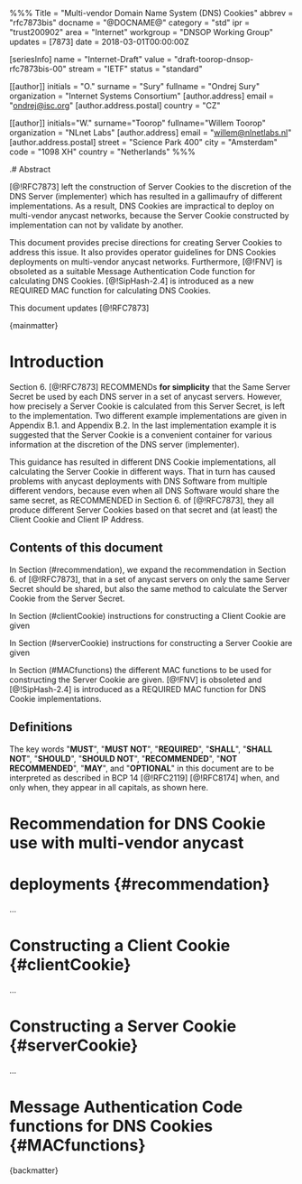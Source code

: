 %%%
Title = "Multi-vendor Domain Name System (DNS) Cookies"
abbrev = "rfc7873bis"
docname = "@DOCNAME@"
category = "std"
ipr = "trust200902"
area = "Internet"
workgroup = "DNSOP Working Group"
updates = [7873]
date = 2018-03-01T00:00:00Z

[seriesInfo]
name = "Internet-Draft"
value = "draft-toorop-dnsop-rfc7873bis-00"
stream = "IETF"
status = "standard"

[[author]]
initials = "O."
surname = "Sury"
fullname = "Ondrej Sury"
organization = "Internet Systems Consortium"
[author.address]
 email = "ondrej@isc.org"
[author.address.postal]
 country = "CZ"

[[author]]
initials="W."
surname="Toorop"
fullname="Willem Toorop"
organization = "NLnet Labs"
[author.address]
 email = "willem@nlnetlabs.nl"
[author.address.postal]
 street = "Science Park 400"
 city = "Amsterdam"
 code = "1098 XH"
 country = "Netherlands"
%%%


.# Abstract

[@!RFC7873] left the construction of Server Cookies to the discretion
of the DNS Server (implementer) which has resulted in a gallimaufry of
different implementations.  As a result, DNS Cookies are impractical
to deploy on multi-vendor anycast networks, because the Server Cookie
constructed by implementation can not by validate by another.

This document provides precise directions for creating Server Cookies
to address this issue.  It also provides operator guidelines for DNS
Cookies deployments on multi-vendor anycast networks.  Furthermore,
[@!FNV] is obsoleted as a suitable Message Authentication Code
function for calculating DNS Cookies. [@!SipHash-2.4] is introduced as
a new REQUIRED MAC function for calculating DNS Cookies.

This document updates [@!RFC7873]


{mainmatter}

# Introduction

Section 6. [@!RFC7873] RECOMMENDs **for simplicity** that the Same
Server Secret be used by each DNS server in a set of anycast servers.
However, how precisely a Server Cookie is calculated from this Server
Secret, is left to the implementation.  Two different example
implementations are given in Appendix B.1. and Appendix B.2.  In the
last implementation example it is suggested that the Server Cookie is
a convenient container for various information at the discretion of
the DNS server (implementer).

This guidance has resulted in different DNS Cookie implementations,
all calculating the Server Cookie in different ways.  That in turn has
caused problems with anycast deployments with DNS Software from
multiple different vendors, because even when all DNS Software would
share the same secret, as RECOMMENDED in Section 6. of [@!RFC7873],
they all produce different Server Cookies based on that secret
and (at least) the Client Cookie and Client IP Address.

## Contents of this document

In Section (#recommendation), we expand the recommendation in Section
6. of [@!RFC7873], that in a set of anycast servers on only the same
Server Secret should be shared, but also the same method to calculate
the Server Cookie from the Server Secret.

In Section (#clientCookie) instructions for constructing a Client
Cookie are given

In Section (#serverCookie) instructions for constructing a Server 
Cookie are given

In Section (#MACfunctions) the different MAC functions to be used for
constructing the Server Cookie are given.  [@!FNV] is obsoleted and
[@!SipHash-2.4] is introduced as a REQUIRED MAC function for DNS Cookie
implementations.

## Definitions

The key words "**MUST**", "**MUST NOT**", "**REQUIRED**", 
"**SHALL**", "**SHALL NOT**", "**SHOULD**", "**SHOULD NOT**",
"**RECOMMENDED**", "**NOT RECOMMENDED**", "**MAY**", and
"**OPTIONAL**" in this document are to be interpreted as described in
BCP 14 [@!RFC2119] [@!RFC8174] when, and only when, they appear in all
capitals, as shown here.


# Recommendation for DNS Cookie use with multi-vendor anycast
# deployments {#recommendation}

...

# Constructing a Client Cookie {#clientCookie}

...

# Constructing a Server Cookie {#serverCookie}

...

# Message Authentication Code functions for DNS Cookies {#MACfunctions}


<reference anchor='FNV' target='https://datatracker.ietf.org/doc/draft-eastlake-fnv'>
    <front>
        <title>The FNV Non-Cryptographic Hash Algorithm</title>
	<author fullname="Glenn Fowler" initials="G." surname="Fowler" />
	<author fullname="Landon Curt Noll" initials="L." surname="Noll" />
	<author fullname="Kiem-Phong Vo" initials="K." surname="Vo" />
	<author fullname="Donald Eastlake" initials="D." surname="Eastlake" />
	<author fullname="Tony Hansen" initials="T." surname="Hansen" />
	<date/>
    </front>
</reference>

<reference anchor='SipHash-2.4' target='https://131002.net/siphash/'>
    <front>
        <title>SipHash: a fast short-input PRF</title>
	<author fullname="Jean-Philippe Aumasson" initials="J." surname="Aumasson" />
	<author fullname="Daniel J. Bernstein" initials="D. J." surname="Bernstein" />
	<date year="2012"/>
    </front>
</reference>

{backmatter}


